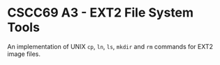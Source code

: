 # CSCC69 A3 - EXT2 File System Tools
An implementation of UNIX `cp`, `ln`, `ls`, `mkdir` and `rm` commands for EXT2 image files.
